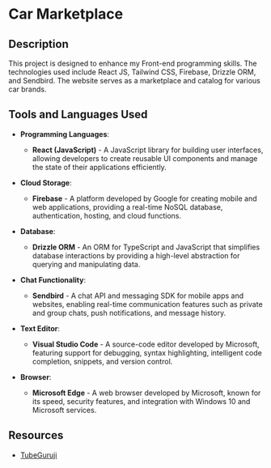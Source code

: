 # Car Marketplace

## Description
This project is designed to enhance my Front-end programming skills. The technologies used include React JS, Tailwind CSS, Firebase, Drizzle ORM, and Sendbird. The website serves as a marketplace and catalog for various car brands.

## Tools and Languages Used
- **Programming Languages**:
    - **React (JavaScript)** - A JavaScript library for building user interfaces, allowing developers to create reusable UI components and manage the state of their applications efficiently.

- **Cloud Storage**:
    - **Firebase** - A platform developed by Google for creating mobile and web applications, providing a real-time NoSQL database, authentication, hosting, and cloud functions.

- **Database**:
    - **Drizzle ORM** - An ORM for TypeScript and JavaScript that simplifies database interactions by providing a high-level abstraction for querying and manipulating data.

- **Chat Functionality**:
    - **Sendbird** - A chat API and messaging SDK for mobile apps and websites, enabling real-time communication features such as private and group chats, push notifications, and message history.

- **Text Editor**:
    - **Visual Studio Code** - A source-code editor developed by Microsoft, featuring support for debugging, syntax highlighting, intelligent code completion, snippets, and version control.

- **Browser**:
    - **Microsoft Edge** - A web browser developed by Microsoft, known for its speed, security features, and integration with Windows 10 and Microsoft services.

## Resources
- [TubeGuruji](https://www.youtube.com/@tubeguruji)
